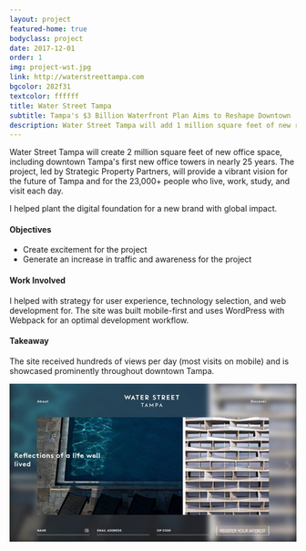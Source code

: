 ```yaml
---
layout: project
featured-home: true
bodyclass: project
date: 2017-12-01
order: 1
img: project-wst.jpg
link: http://waterstreettampa.com
bgcolor: 282f31
textcolor: ffffff
title: Water Street Tampa
subtitle: Tampa's $3 Billion Waterfront Plan Aims to Reshape Downtown
description: Water Street Tampa will add 1 million square feet of new retail, cultural, educational, and entertainment space at the street-level. I helped plant the digital foundation for a new brand with global impact. 
---
```


Water Street Tampa will create 2 million square feet of new office space, including downtown Tampa's first new office towers in nearly 25 years. The project, led by  Strategic Property Partners, will provide a vibrant vision for the future of Tampa and for the 23,000+ people who live, work, study, and visit each day.

I helped plant the digital foundation for a new brand with global impact. 


#### Objectives
* Create excitement for the project
* Generate an increase in traffic and awareness for the project

#### Work Involved
I helped with strategy for user experience, technology selection, and web development for. The site was built mobile-first and uses WordPress with Webpack for an optimal development workflow.

#### Takeaway
The site received hundreds of views per day (most visits on mobile) and is showcased prominently throughout downtown Tampa. 

![waterstreet homepage image](/assets/images/project-wst-home.jpg)
